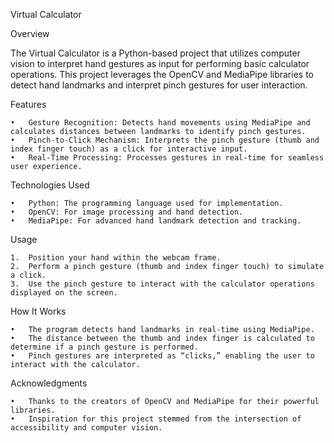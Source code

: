 Virtual Calculator

Overview

The Virtual Calculator is a Python-based project that utilizes computer vision to interpret hand gestures as input for performing basic calculator operations.
This project leverages the OpenCV and MediaPipe libraries to detect hand landmarks and interpret pinch gestures for user interaction.

Features

	•	Gesture Recognition: Detects hand movements using MediaPipe and calculates distances between landmarks to identify pinch gestures.
	•	Pinch-to-Click Mechanism: Interprets the pinch gesture (thumb and index finger touch) as a click for interactive input.
	•	Real-Time Processing: Processes gestures in real-time for seamless user experience.

Technologies Used

	•	Python: The programming language used for implementation.
	•	OpenCV: For image processing and hand detection.
	•	MediaPipe: For advanced hand landmark detection and tracking.
 Usage

	1.	Position your hand within the webcam frame.
	2.	Perform a pinch gesture (thumb and index finger touch) to simulate a click.
	3.	Use the pinch gesture to interact with the calculator operations displayed on the screen.

How It Works

	•	The program detects hand landmarks in real-time using MediaPipe.
	•	The distance between the thumb and index finger is calculated to determine if a pinch gesture is performed.
	•	Pinch gestures are interpreted as “clicks,” enabling the user to interact with the calculator.
 
 Acknowledgments

	•	Thanks to the creators of OpenCV and MediaPipe for their powerful libraries.
	•	Inspiration for this project stemmed from the intersection of accessibility and computer vision.

